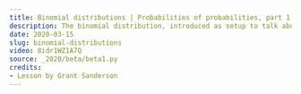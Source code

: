```yaml
---
title: Binomial distributions | Probabilities of probabilities, part 1
description: The binomial distribution, introduced as setup to talk about the beta distribution
date: 2020-03-15
slug: binomial-distributions
video: 8idr1WZ1A7Q
source: _2020/beta/beta1.py
credits:
- Lesson by Grant Sanderson
---
```

